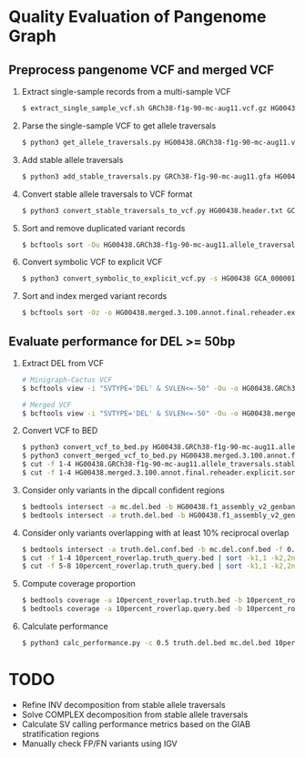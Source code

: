 # Quality Evaluation of Pangenome Graph

## Preprocess pangenome VCF and merged VCF

1. Extract single-sample records from a multi-sample VCF

	```sh
	$ extract_single_sample_vcf.sh GRCh38-f1g-90-mc-aug11.vcf.gz HG00438
	```

2. Parse the single-sample VCF to get allele traversals

	```sh
	$ python3 get_allele_traversals.py HG00438.GRCh38-f1g-90-mc-aug11.vcf.gz
	```

3. Add stable allele traversals

	```sh
	$ python3 add_stable_traversals.py GRCh38-f1g-90-mc-aug11.gfa HG00438.GRCh38-f1g-90-mc-aug11.allele_traversals.txt
	```

4. Convert stable allele traversals to VCF format 

	```sh
	$ python3 convert_stable_traversals_to_vcf.py HG00438.header.txt GCA_000001405.15_GRCh38_no_alt_analysis_set.fa HG00438.GRCh38-f1g-90-mc-aug11.allele_traversals.stable.txt
	```

5. Sort and remove duplicated variant records

	```sh
	$ bcftools sort -Ou HG00438.GRCh38-f1g-90-mc-aug11.allele_traversals.stable.vcf | bcftools norm -d exact -Oz -o HG00438.GRCh38-f1g-90-mc-aug11.allele_traversals.stable.sorted_rmdup.vcf.gz && bcftools index -t HG00438.GRCh38-f1g-90-mc-aug11.allele_traversals.stable.sorted_rmdup.vcf.gz
	```

6. Convert symbolic VCF to explicit VCF

	```sh
	$ python3 convert_symbolic_to_explicit_vcf.py -s HG00438 GCA_000001405.15_GRCh38_no_alt_analysis_set.fa HG00438.merged.3.100.annot.final.reheader.vcf
	```

7. Sort and index merged variant records

	```sh
	$ bcftools sort -Oz -o HG00438.merged.3.100.annot.final.reheader.explicit.sorted.vcf.gz HG00438.merged.3.100.annot.final.reheader.explicit.vcf && bcftools index -t HG00438.merged.3.100.annot.final.reheader.explicit.sorted.vcf.gz
	```

## Evaluate performance for DEL >= 50bp

1. Extract DEL from VCF 

	```sh
	# Minigraph-Cactus VCF
	$ bcftools view -i "SVTYPE='DEL' & SVLEN<=-50" -Ou -o HG00438.GRCh38-f1g-90-mc-aug11.allele_traversals.stable.sorted_rmdup.SV_DEL.vcf HG00438.GRCh38-f1g-90-mc-aug11.allele_traversals.stable.sorted_rmdup.vcf.gz

	# Merged VCF
	$ bcftools view -i "SVTYPE='DEL' & SVLEN<=-50" -Ou -o HG00438.merged.3.100.annot.final.reheader.explicit.sorted.SV_DEL.vcf HG00438.merged.3.100.annot.final.reheader.explicit.sorted.vcf.gz
	```

2. Convert VCF to BED

	```sh
	$ python3 convert_vcf_to_bed.py HG00438.GRCh38-f1g-90-mc-aug11.allele_traversals.stable.sorted_rmdup.SV_DEL.vcf
	$ python3 convert_merged_vcf_to_bed.py HG00438.merged.3.100.annot.final.reheader.explicit.sorted.SV_DEL.vcf
	$ cut -f 1-4 HG00438.GRCh38-f1g-90-mc-aug11.allele_traversals.stable.sorted_rmdup.SV_DEL.bed > mc.del.bed
	$ cut -f 1-4 HG00438.merged.3.100.annot.final.reheader.explicit.sorted.SV_DEL.bed > truth.del.bed
	```

3. Consider only variants in the dipcall confident regions

	```sh
	$ bedtools intersect -a mc.del.bed -b HG00438.f1_assembly_v2_genbank.dip.bed -u > mc.del.conf.bed
	$ bedtools intersect -a truth.del.bed -b HG00438.f1_assembly_v2_genbank.dip.bed -u > truth.del.conf.bed
	```

4. Consider only variants overlapping with at least 10% reciprocal overlap

	```sh
	$ bedtools intersect -a truth.del.conf.bed -b mc.del.conf.bed -f 0.1 -r -wa -wb > 10percent_roverlap.truth_query.bed
	$ cut -f 1-4 10percent_roverlap.truth_query.bed | sort -k1,1 -k2,2n -k3,3n -u > 10percent_roverlap.truth.bed
	$ cut -f 5-8 10percent_roverlap.truth_query.bed | sort -k1,1 -k2,2n -k3,3n -u > 10percent_roverlap.query.bed
	```

5. Compute coverage proportion 

	```sh
	$ bedtools coverage -a 10percent_roverlap.truth.bed -b 10percent_roverlap.query.bed > 10percent_roverlap.truth.cov.bed
	$ bedtools coverage -a 10percent_roverlap.query.bed -b 10percent_roverlap.truth.bed > 10percent_roverlap.query.cov.bed
	```

6. Calculate performance

	```sh
	$ python3 calc_performance.py -c 0.5 truth.del.bed mc.del.bed 10percent_roverlap.truth.cov.bed 10percent_roverlap.query.cov.bed
	```

# TODO

- Refine INV decomposition from stable allele traversals
- Solve COMPLEX decomposition from stable allele traversals
- Calculate SV calling performance metrics based on the GIAB stratification regions
- Manually check FP/FN variants using IGV

